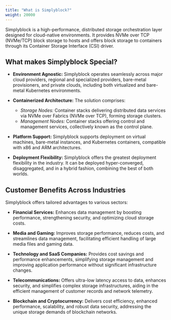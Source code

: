 ```yaml
---
title: "What is Simplyblock?"
weight: 20000
---
```


Simplyblock is a high-performance, distributed storage orchestration layer designed for cloud-native environments. It
provides NVMe over TCP (NVMe/TCP) block storage to hosts and offers block storage to containers through its Container
Storage Interface (CSI) driver.

## What makes Simplyblock Special?

- **Environment Agnostic:** Simplyblock operates seamlessly across major cloud providers, regional and specialized
  providers, bare-metal provisioners, and private clouds, including both virtualized and bare-metal Kubernetes
  environments.

- **Containerized Architecture:** The solution comprises:
    - *Storage Nodes:* Container stacks delivering distributed data services via NVMe over Fabrics (NVMe over TCP),
      forming storage clusters.
    - *Management Nodes:* Container stacks offering control and management services, collectively known as the control
      plane.

- **Platform Support:** Simplyblock supports deployment on virtual machines, bare-metal instances, and Kubernetes
  containers, compatible with x86 and ARM architectures.

- **Deployment Flexibility:** Simplyblock offers the greatest deployment flexibility in the industry. It can be deployed
  hyper-converged, disaggregated, and in a hybrid fashion, combining the best of both worlds.

## Customer Benefits Across Industries

Simplyblock offers tailored advantages to various sectors:

- **Financial Services:** Enhances data management by boosting performance, strengthening security, and optimizing cloud
  storage costs.

- **Media and Gaming:** Improves storage performance, reduces costs, and streamlines data management, facilitating
  efficient handling of large media files and gaming data.

- **Technology and SaaS Companies:** Provides cost savings and performance enhancements, simplifying storage management
  and improving application performance without significant infrastructure changes.

- **Telecommunications:** Offers ultra-low latency access to data, enhances security, and simplifies complex storage
  infrastructures, aiding in the efficient management of customer records and network telemetry.

- **Blockchain and Cryptocurrency:** Delivers cost efficiency, enhanced performance, scalability, and robust data
  security, addressing the unique storage demands of blockchain networks.
 